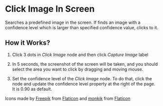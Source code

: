 
# Click Image In Screen
Searches a predefined image in the screen. If finds an image with a confidence level which is larger than specified confidence value, clicks to it.

## How it Works?
1. Click 3 dots in *Click Image* node and then click *Capture Image* label

2. In 5 seconds, the screenshot of the screen will be taken, and you should select the area you want to click by dragging and moving mouse.

3. Set the confidence level of the *Click Image* node. To do that, click the node and update the confidence level property at the right of the page. It is 0.90 as default.

Icons made by [Freepik](https://www.freepik.com) from [Flaticon](https://www.flaticon.com/) and
[monkik](https://www.flaticon.com/authors/monkik) from [Flaticon](https://www.flaticon.com/)
